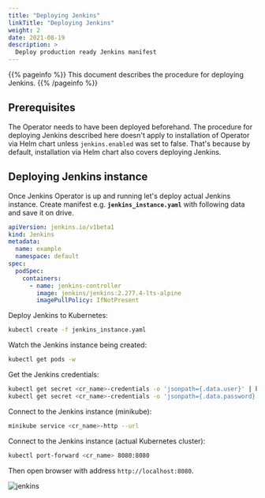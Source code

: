 ```yaml
---
title: "Deploying Jenkins"
linkTitle: "Deploying Jenkins"
weight: 2
date: 2021-08-19
description: >
  Deploy production ready Jenkins manifest
---
```


{{% pageinfo %}}
This document describes the procedure for deploying Jenkins.
{{% /pageinfo %}}

## Prerequisites
The Operator needs to have been deployed beforehand. The procedure for deploying Jenkins described here doesn't apply to
installation of Operator via Helm chart unless `jenkins.enabled` was set to false. That's because by default, installation
via Helm chart also covers deploying Jenkins.

## Deploying Jenkins instance

Once Jenkins Operator is up and running let's deploy actual Jenkins instance.
Create manifest e.g. **`jenkins_instance.yaml`** with following data and save it on drive.

```yaml
apiVersion: jenkins.io/v1beta1
kind: Jenkins
metadata:
  name: example
  namespace: default
spec:
  podSpec:
    containers:
      - name: jenkins-controller
        image: jenkins/jenkins:2.277.4-lts-alpine
        imagePullPolicy: IfNotPresent
```

Deploy Jenkins to Kubernetes:

```bash
kubectl create -f jenkins_instance.yaml
```
Watch the Jenkins instance being created:

```bash
kubectl get pods -w
```

Get the Jenkins credentials:

```bash
kubectl get secret <cr_name>-credentials -o 'jsonpath={.data.user}' | base64 -d
kubectl get secret <cr_name>-credentials -o 'jsonpath={.data.password}' | base64 -d
```

Connect to the Jenkins instance (minikube):

```bash
minikube service <cr_name>-http --url
```

Connect to the Jenkins instance (actual Kubernetes cluster):

```bash
kubectl port-forward <cr_name> 8080:8080
```
Then open browser with address `http://localhost:8080`.

![jenkins](/kubernetes-operator/img/jenkins.png)

